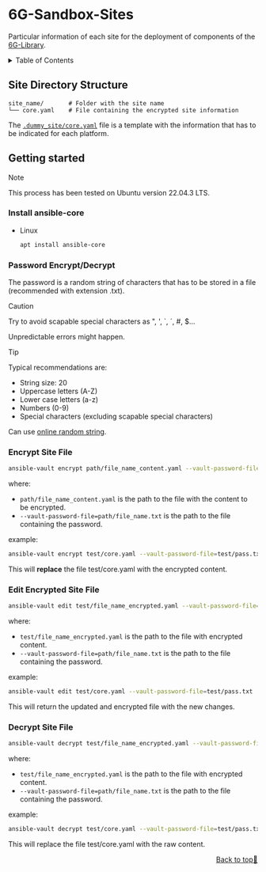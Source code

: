 <a name="readme-top"></a>

# 6G-Sandbox-Sites <!-- omit in toc -->

Particular information of each site for the deployment of components of the [6G-Library](https://github.com/6G-SANDBOX/6G-Library).

<details>
<summary>Table of Contents</summary>

- [Site Directory Structure](#site-directory-structure)
- [Getting started](#getting-started)
  - [Install ansible-core](#install-ansible-core)
  - [Password Encrypt/Decrypt](#password-encryptdecrypt)
  - [Encrypt Site File](#encrypt-site-file)
  - [Edit Encrypted Site File](#edit-encrypted-site-file)
  - [Decrypt Site File](#decrypt-site-file)

</details>

## Site Directory Structure

```
site_name/       # Folder with the site name
└── core.yaml    # File containing the encrypted site information
```

The [`.dummy_site/core.yaml`](.dummy_site/core.yaml) file is a template with the information that has to be indicated for each platform.

## Getting started

> [!NOTE]
> This process has been tested on Ubuntu version 22.04.3 LTS.

### Install ansible-core

- Linux

  ```sh
  apt install ansible-core
  ```

### Password Encrypt/Decrypt

The password is a random string of characters that has to be stored in a file (recommended with extension .txt).

> [!CAUTION]
> Try to avoid scapable special characters as ", ', `, ´, #, $...
> 
> Unpredictable errors might happen.

> [!TIP]
> Typical recommendations are:
>
> - String size: 20
> - Uppercase letters (A-Z)
> - Lower case letters (a-z)
> - Numbers (0-9)
> - Special characters (excluding scapable special characters)
>
> Can use [online random string](https://www.random.org/strings/).

### Encrypt Site File

```sh
ansible-vault encrypt path/file_name_content.yaml --vault-password-file=path/file_name.txt
```

where:

- `path/file_name_content.yaml` is the path to the file with the content to be encrypted.
- `--vault-password-file=path/file_name.txt` is the path to the file containing the password.

example:

```sh
ansible-vault encrypt test/core.yaml --vault-password-file=test/pass.txt
```

This will **replace** the file test/core.yaml with the encrypted content.

### Edit Encrypted Site File

```sh
ansible-vault edit test/file_name_encrypted.yaml --vault-password-file=path/file_name.txt
```

where:

- `test/file_name_encrypted.yaml` is the path to the file with encrypted content.
- `--vault-password-file=path/file_name.txt` is the path to the file containing the password.

example:

```sh
ansible-vault edit test/core.yaml --vault-password-file=test/pass.txt
```

This will return the updated and encrypted file with the new changes.

### Decrypt Site File

```sh
ansible-vault decrypt test/file_name_encrypted.yaml --vault-password-file=path/file_name.txt
```

where:

- `test/file_name_encrypted.yaml` is the path to the file with encrypted content.
- `--vault-password-file=path/file_name.txt` is the path to the file containing the password.

example:

```sh
ansible-vault decrypt test/core.yaml --vault-password-file=test/pass.txt
```

This will replace the file test/core.yaml with the raw content.

<p align="right"><a href="#readme-top">Back to top&#x1F53C;</a></p>